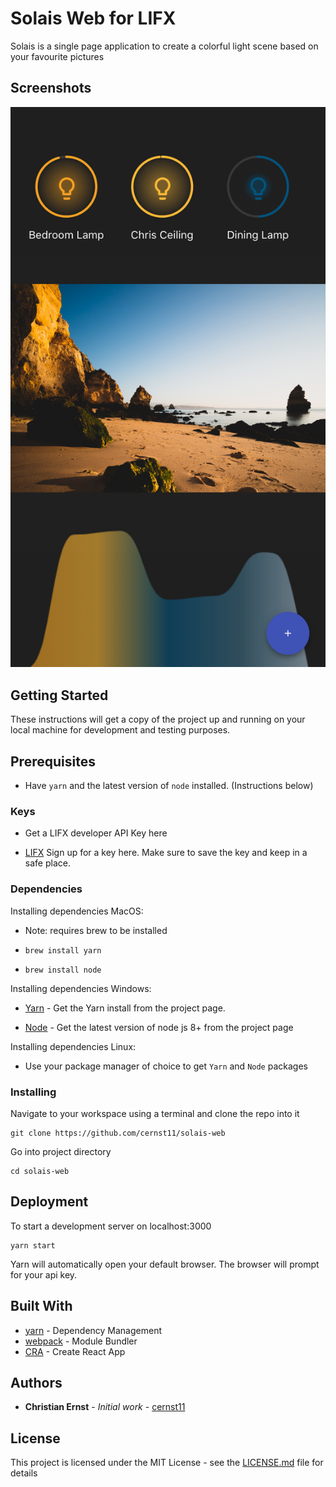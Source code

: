 # Solais Web for LIFX

Solais is a single page application to create a colorful light scene based on your favourite pictures

## Screenshots

![ScreenShot](./screenshots/solais-screenshot.png?raw=true "Berlin Simple Map")

## Getting Started

These instructions will get a copy of the project up and running on your local machine for development and testing purposes.

## Prerequisites

-   Have `yarn` and the latest version of `node` installed. (Instructions below)

### Keys

-   Get a LIFX developer API Key here

-   [LIFX](https://api.developer.lifx.com/) Sign up for a key here. Make sure to save the key and keep in a safe place.

### Dependencies

Installing dependencies MacOS:

-   Note: requires brew to be installed

-   `brew install yarn`

-   `brew install node`

Installing dependencies Windows:

-   [Yarn](https://yarnpkg.com/lang/en/docs/install/#windows-tab) - Get the Yarn install from the project page.

-   [Node](https://nodejs.org/en/) - Get the latest version of node js 8+ from the project page

Installing dependencies Linux:

-   Use your package manager of choice to get `Yarn` and `Node` packages

### Installing

Navigate to your workspace using a terminal and clone the repo into it

```
git clone https://github.com/cernst11/solais-web
```

Go into project directory

```
cd solais-web
```

## Deployment

To start a development server on localhost:3000

```
yarn start
```

Yarn will automatically open your default browser. The browser will prompt for your api key.

## Built With

-   [yarn](https://yarnpkg.com/en/) - Dependency Management
-   [webpack](https://webpack.github.io/) - Module Bundler
-   [CRA](https://github.com/facebook/create-react-app) - Create React App

## Authors

-   **Christian Ernst** - _Initial work_ - [cernst11](https://github.com/cernst11)

## License

This project is licensed under the MIT License - see the [LICENSE.md](LICENSE.md) file for details

